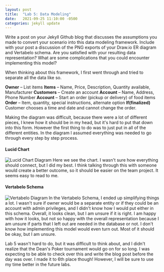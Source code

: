 ```yaml
---
layout: post
title:  "Lab 5: Data Modeling"
date:   2021-09-25 11:10:00 -0500
categories: jekyll update
---
```

Write a post on your Jekyll Github blog that discusses the assumptions you made to convert your scenario into this data modeling framework. Include with your post a discussion of the PNG exports of your Draw.io ER diagram and Vertabelo schema. Are you satisfied with your resulting data representation? What are some complications that you could encounter implementing this model?

When thinking about this framework, I first went through and tried to separate all the data like so.

**Owner** – List items
	**Items** – Name, Price, Description, Quantity available, Manufacturer
**Customers** – Create an account
	**Account** – Name, Address, Phone Number
**Account** – Start an order (pickup or delivery) of food items
	**Order** – Item, quantity, special instructions, alternate option
	**If(finalized)** Customer chooses a time and date and cannot change the order.

Making the diagram was difficult, because there were a lot of different pieces, I knew how it should be in my head, but it's hard to put that down into this form. However the first thing to do was to just put in all of the different entities. In the diagram I assumed everything was needed to go through every step by step process.

#### Lucid Chart ####
![Lucid Chart Diagram](/blog/assets/images/OGS_Lucidchart.png)
Here we see the chart. I wasn't sure how everything should connect, but I did my best. I think talking through this with someone would create a better outcome, so it should be easier on the team project. It seems easy to read to me.
#### Vertabelo Schema ####
![Vertabelo Diagram](/blog/assets/images/OGS_Vertabelo.png)
In the Vertabelo Schema, I ended up simplifying things a lot. I wasn't sure if owner would be a separate entity or if they could be an account with admin privileges, and I didn't know how I would put either in this schema. Overall, it looks clean, but I am unsure if it is right. I am happy with how it looks, but not so happy with the overall representation because I am unsure if parts that I left out are needed in the database or not. I don't know how implementing this model would even turn out. Most of it should be okay, but I am unsure.

Lab 5 wasn't hard to do, but it was difficult to think about, and I didn't realize that the Dean's Poker tournament would go on for so long. I was expecting to be able to check over this and write the blog post before the day was over. I made it to 6th place though! However, I will be sure to use my time better in the future labs.
